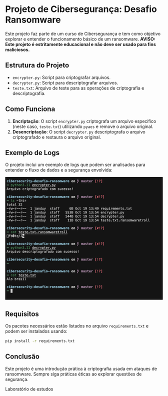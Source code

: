 # Projeto de Cibersegurança: Desafio Ransomware

Este projeto faz parte de um curso de Cibersegurança e tem como objetivo explorar e entender o funcionamento básico de um ransomware. **AVISO: Este projeto é estritamente educacional e não deve ser usado para fins maliciosos.**

## Estrutura do Projeto

- `encrypter.py`: Script para criptografar arquivos.
- `decrypter.py`: Script para descriptografar arquivos.
- `teste.txt`: Arquivo de teste para as operações de criptografia e descriptografia.

## Como Funciona

1. **Encriptação**: O script `encrypter.py` criptografa um arquivo específico (neste caso, `teste.txt`) utilizando `pyaes` e remove o arquivo original.
2. **Desencriptação**: O script `decrypter.py` descriptografa o arquivo criptografado e restaura o arquivo original.

## Exemplo de Logs

O projeto inclui um exemplo de logs que podem ser analisados para entender o fluxo de dados e a segurança envolvida:

![Exemplo de Logs](images/logs_example.png)

## Requisitos

Os pacotes necessários estão listados no arquivo `requirements.txt` e podem ser instalados usando:
```sh
pip install -r requirements.txt
```

## Conclusão

Este projeto é uma introdução prática à criptografia usada em ataques de ransomware. Sempre siga práticas éticas ao explorar questões de segurança.

Laboratório de estudos

